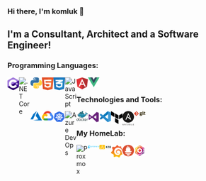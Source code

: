 ### Hi there, I'm komluk 👋

## I'm a Consultant, Architect and a Software Engineer!
<!--
**komluk/komluk** is a ✨ _special_ ✨ repository because its `README.md` (this file) appears on your GitHub profile.

Here are some ideas to get you started:

- 🔭 I’m currently working on ...
- 🌱 I’m currently learning ...
- 👯 I’m looking to collaborate on ...
- 🤔 I’m looking for help with ...
- 💬 Ask me about ...
- 📫 How to reach me: ...
- 😄 Pronouns: ...
- ⚡ Fun fact: ...
-->

### Programming Languages:
<img align="left" alt="C#" width="26px" src="https://github.com/komluk/komluk/blob/master/content/img/languages/csharp.svg" />
<img align="left" alt=".NET Core" width="26px" src="https://github.com/komluk/komluk/blob/master/content/img/languages/netcore.svg" />
<img align="left" alt="Python" width="26px" src="https://github.com/komluk/komluk/blob/master/content/img/languages/python.svg" />
<img align="left" alt="HTML5" width="26px" src="https://github.com/komluk/komluk/blob/master/content/img/languages/html.svg" />
<img align="left" alt="CSS" width="26px" src="https://github.com/komluk/komluk/blob/master/content/img/languages/css.svg" />
<img align="left" alt="JavaScript" width="26px" src="https://github.com/komluk/komluk/blob/master/content/img/languages/js.svg" />
<img align="left" alt="Angular" width="26px" src="https://github.com/komluk/komluk/blob/master/content/img/languages/angular.svg" />
<img align="left" alt="Vue" width="26px" src="https://github.com/komluk/komluk/blob/master/content/img/languages/vue.svg" />
<br />

### Technologies and Tools:
<img align="left" alt="Azure" width="26px" src="https://github.com/komluk/komluk/blob/master/content/img/technologies/azure.svg" />
<img align="left" alt="Google Cloud Platform" width="26px" src="https://github.com/komluk/komluk/blob/master/content/img/technologies/gcp.svg" />
<img align="left" alt="Kubernetes" width="26px" src="https://github.com/komluk/komluk/blob/master/content/img/technologies/kubernetes.svg" />
<img align="left" alt="Azure DevOps" width="26px" src="https://github.com/komluk/komluk/blob/master/content/img/technologies/devops.svg" />
<img align="left" alt="Docker" width="26px" src="https://github.com/komluk/komluk/blob/master/content/img/technologies/docker.svg" />
<img align="left" alt="Visual Studio" width="26px" src="https://github.com/komluk/komluk/blob/master/content/img/technologies/vs.svg" />
<img align="left" alt="Visual Studio Code" width="26px" src="https://github.com/komluk/komluk/blob/master/content/img/technologies/vscode.svg" />
<img align="left" alt="Terraform" width="26px" src="https://github.com/komluk/komluk/blob/master/content/img/technologies/terraform.svg" />
<img align="left" alt="Ansible" width="26px" src="https://github.com/komluk/komluk/blob/master/content/img/technologies/ansible.svg" />
<img align="left" alt="Git" width="26px" src="https://github.com/komluk/komluk/blob/master/content/img/technologies/git.svg" />
<br />

### My HomeLab:
<img align="left" alt="Proxmox" width="26px" src="https://github.com/komluk/komluk/blob/master/content/img/homelab/proxmox.svg" />
<img align="left" alt="Portainer" width="26px" src="https://github.com/komluk/komluk/blob/master/content/img/homelab/portainer.svg" />
<img align="left" alt="k3s" width="26px" src="https://github.com/komluk/komluk/blob/master/content/img/homelab/k3s.svg" />
<img align="left" alt="Grafana" width="26px" src="https://github.com/komluk/komluk/blob/master/content/img/homelab/grafana.svg" />
<img align="left" alt="Prometheus" width="26px" src="https://github.com/komluk/komluk/blob/master/content/img/homelab/prometheus.svg" />
<img align="left" alt="Nginx Proxy Manager" width="26px" src="https://github.com/komluk/komluk/blob/master/content/img/homelab/nginxproxy.png" />